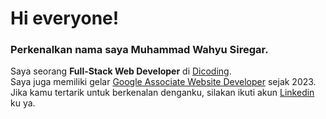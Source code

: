 # Hi everyone!

### Perkenalkan nama saya **Muhammad Wahyu Siregar**.
Saya seorang **Full-Stack Web Developer** di [Dicoding](https://www.dicoding.com/).\
Saya juga memiliki gelar [Google Associate Website Developer](https://www.credential.net/h5eoi5h) sejak 2023.\
Jika kamu tertarik untuk berkenalan denganku, silakan ikuti akun [Linkedin](https://www.linkedin.com/in/mhdwahyusiregar/) ku ya.
